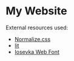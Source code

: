 # My Website

External resources used:
- [Normalize.css](https://necolas.github.io/normalize.css/)
- [lit](https://ajusa.github.io/lit/)
- [Iosevka Web Font](https://github.com/pvinis/iosevka-webfont)
